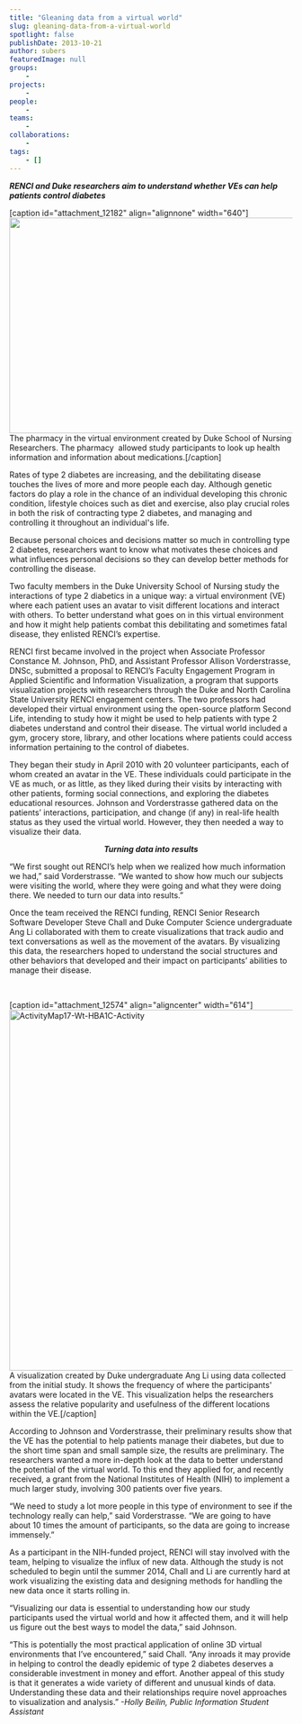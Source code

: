 ```yaml
---
title: "Gleaning data from a virtual world"
slug: gleaning-data-from-a-virtual-world
spotlight: false
publishDate: 2013-10-21
author: subers
featuredImage: null
groups:
    - 
projects:
    - 
people:
    - 
teams: 
    - 
collaborations:
    - 
tags:
    - []
---
```

<strong><i>RENCI and Duke researchers aim to understand whether VEs can help patients control diabetes</i></strong>

[caption id="attachment_12182" align="alignnone" width="640"]<a href="http://www.renci.org/wp-content/uploads/2013/10/3-1024x613.png"><img class=" wp-image-12182 " src="http://www.renci.org/wp-content/uploads/2013/10/3-1024x613.png" alt="" width="640" height="383" /></a> The pharmacy in the virtual environment created by Duke School of Nursing Researchers. The pharmacy  allowed study participants to look up health information and information about medications.[/caption]

Rates of type 2 diabetes are increasing, and the debilitating disease touches the lives of more and more people each day. Although genetic factors do play a role in the chance of an individual developing this chronic condition, lifestyle choices such as diet and exercise, also play crucial roles in both the risk of contracting type 2 diabetes, and managing and controlling it throughout an individual's life.  <!--more-->

Because personal choices and decisions matter so much in controlling type 2 diabetes, researchers want to know what motivates these choices and what influences personal decisions so they can develop better methods for controlling the disease.

Two faculty members in the Duke University School of Nursing study the interactions of type 2 diabetics in a unique way: a virtual environment (VE) where each patient uses an avatar to visit different locations and interact with others. To better understand what goes on in this virtual environment and how it might help patients combat this debilitating and sometimes fatal disease, they enlisted RENCI’s expertise.

RENCI first became involved in the project when Associate Professor Constance M. Johnson, PhD, and Assistant Professor Allison Vorderstrasse, DNSc, submitted a proposal to RENCI’s Faculty Engagement Program in Applied Scientific and Information Visualization, a program that supports visualization projects with researchers through the Duke and North Carolina State University RENCI engagement centers. The two professors had developed their virtual environment using the open-source platform Second Life, intending to study how it might be used to help patients with type 2 diabetes understand and control their disease. The virtual world included a gym, grocery store, library, and other locations where patients could access information pertaining to the control of diabetes.

They began their study in April 2010 with 20 volunteer participants, each of whom created an avatar in the VE. These individuals could participate in the VE as much, or as little, as they liked during their visits by interacting with other patients, forming social connections, and exploring the diabetes educational resources. Johnson and Vorderstrasse gathered data on the patients’ interactions, participation, and change (if any) in real-life health status as they used the virtual world. However, they then needed a way to visualize their data.
<p style="text-align: center;"><strong><em>Turning data into results</em></strong></p>
<p style="text-align: left;">“We first sought out RENCI’s help when we realized how much information we had,” said Vorderstrasse. “We wanted to show how much our subjects were visiting the world, where they were going and what they were doing there. We needed to turn our data into results.”</p>
<p style="text-align: left;">Once the team received the RENCI funding, RENCI Senior Research Software Developer Steve Chall and Duke Computer Science undergraduate Ang Li collaborated with them to create visualizations that track audio and text conversations as well as the movement of the avatars. By visualizing this data, the researchers hoped to understand the social structures and other behaviors that developed and their impact on participants’ abilities to manage their disease.</p>
&nbsp;

[caption id="attachment_12574" align="aligncenter" width="614"]<a href="http://www.renci.org/wp-content/uploads/2013/10/ActivityMap17-Wt-HBA1C-Activity.png"><img class=" wp-image-12574  " src="http://www.renci.org/wp-content/uploads/2013/10/ActivityMap17-Wt-HBA1C-Activity.png" alt="ActivityMap17-Wt-HBA1C-Activity" width="614" height="641" /></a> A visualization created by Duke undergraduate Ang Li using data collected from the initial study. It shows the frequency of where the participants' avatars were located in the VE. This visualization helps the researchers assess the relative popularity and usefulness of the different locations within the VE.[/caption]
<p style="text-align: left;">According to Johnson and Vorderstrasse, their preliminary results show that the VE has the potential to help patients manage their diabetes, but due to the short time span and small sample size, the results are preliminary. The researchers wanted a more in-depth look at the data to better understand the potential of the virtual world. To this end they applied for, and recently received, a grant from the National Institutes of Health (NIH) to implement a much larger study, involving 300 patients over five years.</p>
“We need to study a lot more people in this type of environment to see if the technology really can help,” said Vorderstrasse. “We are going to have about 10 times the amount of participants, so the data are going to increase immensely.”

As a participant in the NIH-funded project, RENCI will stay involved with the team, helping to visualize the influx of new data. Although the study is not scheduled to begin until the summer 2014, Chall and Li are currently hard at work visualizing the existing data and designing methods for handling the new data once it starts rolling in.

“Visualizing our data is essential to understanding how our study participants used the virtual world and how it affected them, and it will help us figure out the best ways to model the data,” said Johnson.

“This is potentially the most practical application of online 3D virtual environments that I’ve encountered,” said Chall. “Any inroads it may provide in helping to control the deadly epidemic of type 2 diabetes deserves a considerable investment in money and effort. Another appeal of this study is that it generates a wide variety of different and unusual kinds of data. Understanding these data and their relationships require novel approaches to visualization and analysis.” <em>-Holly Beilin, Public Information Student Assistant </em>
